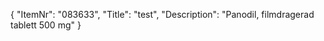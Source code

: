 {
  "ItemNr": "083633",
  "Title": "test",
  "Description": "Panodil, filmdragerad tablett 500 mg"
}